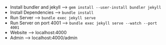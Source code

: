 * Install bundler and jekyll --> `gem install --user-install bundler jekyll`
* Install Dependencies --> `bundle install`
* Run Server --> `bundle exec jekyll serve` 
* Run Server on port 4001 --> `bundle exec jekyll serve --watch --port 4001`
* Website --> localhost:4000
* Admin --> localhost:4000/admin
